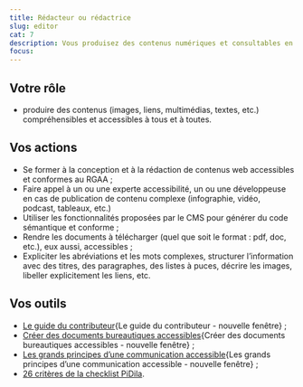 ```yaml
---
title: Rédacteur ou rédactrice
slug: editor
cat: 7
description: Vous produisez des contenus numériques et consultables en ligne
focus:
---
```



## Votre rôle

* produire des contenus (images, liens, multimédias, textes, etc.) compréhensibles et accessibles à tous et à toutes.

## Vos actions

* Se former à la conception et à la rédaction de contenus web accessibles et conformes au RGAA ;
* Faire appel à un ou une experte accessibilité, un ou une développeuse en cas de publication de contenu complexe (infographie, vidéo, podcast, tableaux, etc.)
* Utiliser les fonctionnalités proposées par le CMS pour générer du code sémantique et conforme ;
* Rendre les documents à télécharger (quel que soit le format : pdf, doc, etc.), eux aussi, accessibles ;
* Expliciter les abréviations et les mots complexes, structurer l’information avec des titres, des paragraphes, des listes à puces, décrire les images, libeller explicitement les liens, etc.


## Vos outils

* [Le guide du contributeur](https://disic.github.io/guide-contribuer_accessible/index.html){Le guide du contributeur - nouvelle fenêtre} ;
* [Créer des documents bureautiques accessibles](https://disic.github.io/guides-documents_bureautiques_accessibles/html/){Créer des documents bureautiques accessibles - nouvelle fenêtre} ;
* [Les grands principes d’une communication accessible](https://www.gouvernement.fr/charte-d-accessibilite-de-la-communication-de-l-etat/les-grands-principes-d-une-communication-accessible){Les grands principes d’une communication accessible - nouvelle fenêtre} ;
* [26 critères de la checklist PiDila](/outils/checklist-pidila/?reference=%5B%22RGAA%22%5D&profil=%5B%22R%C3%A9dactionnel%22%5D).